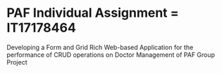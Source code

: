 # PAF Individual Assignment = IT17178464


Developing a Form and Grid Rich Web-based Application for the performance of CRUD operations on Doctor Management of PAF Group Project
